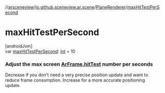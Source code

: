 //[arsceneview](../../../index.md)/[io.github.sceneview.ar.scene](../index.md)/[PlaneRenderer](index.md)/[maxHitTestPerSecond](max-hit-test-per-second.md)

# maxHitTestPerSecond

[androidJvm]\
var [maxHitTestPerSecond](max-hit-test-per-second.md): [Int](https://kotlinlang.org/api/latest/jvm/stdlib/kotlin/-int/index.html) = 10

###  Adjust the max screen [ArFrame.hitTest](../../io.github.sceneview.ar.arcore/-ar-frame/hit-test.md) number per seconds

Decrease if you don't need a very precise position update and want to reduce frame consumption. Increase for a more accurate positioning update.
